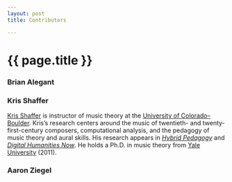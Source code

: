 ```yaml
---
layout: post
title: Contributors

---
```


{{ page.title }}
================

### Brian Alegant ###



### Kris Shaffer ###

[Kris Shaffer](http://kris.shaffermusic.com) is instructor of music theory at the [University of Colorado–Boulder](http://music.colorado.edu). Kris’s research centers around the music of twentieth- and twenty-first-century composers, computational analysis, and the pedagogy of music theory and aural skills. His research appears in [*Hybrid Pedagogy*](http://hybridpedagogy.com) and [*Digital Humanities Now*](http://digitalhumanitiesnow.org). He holds a Ph.D. in music theory from [Yale University](http://yalemusic.yale.edu) (2011).

### Aaron Ziegel ###

